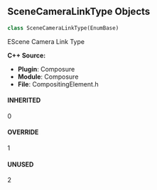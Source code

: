 ## SceneCameraLinkType Objects

```python
class SceneCameraLinkType(EnumBase)
```

EScene Camera Link Type

**C++ Source:**

- **Plugin**: Composure
- **Module**: Composure
- **File**: CompositingElement.h

<a id="unreal.SceneCameraLinkType.INHERITED"></a>

#### INHERITED

0

<a id="unreal.SceneCameraLinkType.OVERRIDE"></a>

#### OVERRIDE

1

<a id="unreal.SceneCameraLinkType.UNUSED"></a>

#### UNUSED

2

<a id="unreal.InheritedSourceType"></a>
